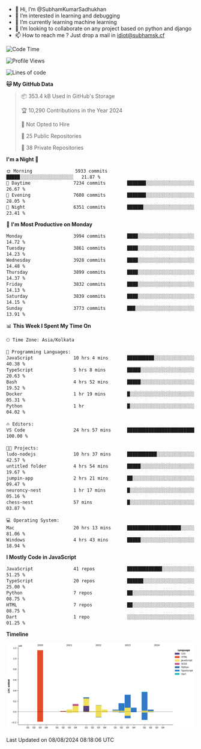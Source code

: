 - 👋 Hi, I’m @SubhamKumarSadhukhan
- 👀 I’m interested in learning and debugging
- 🌱 I’m currently learning machine learning
- 💞️ I’m looking to collaborate on any project based on python and django
- 📫 How to reach me ?
      Just drop a mail in idiot@subhamsk.cf

<!---
SubhamKumarSadhukhan/SubhamKumarSadhukhan is a ✨ special ✨ repository because its `README.md` (this file) appears on your GitHub profile.
You can click the Preview link to take a look at your changes.
--->


<!--START_SECTION:waka-->
![Code Time](http://img.shields.io/badge/Code%20Time-2%2C386%20hrs%2039%20mins-blue)

![Profile Views](http://img.shields.io/badge/Profile%20Views-1-blue)

![Lines of code](https://img.shields.io/badge/From%20Hello%20World%20I%27ve%20Written-2.8%20million%20lines%20of%20code-blue)

**🐱 My GitHub Data** 

> 📦 353.4 kB Used in GitHub's Storage 
 > 
> 🏆 10,290 Contributions in the Year 2024
 > 
> 🚫 Not Opted to Hire
 > 
> 📜 25 Public Repositories 
 > 
> 🔑 38 Private Repositories 
 > 
**I'm a Night 🦉** 

```text
🌞 Morning                5933 commits        █████░░░░░░░░░░░░░░░░░░░░   21.87 % 
🌆 Daytime                7234 commits        ███████░░░░░░░░░░░░░░░░░░   26.67 % 
🌃 Evening                7608 commits        ███████░░░░░░░░░░░░░░░░░░   28.05 % 
🌙 Night                  6351 commits        ██████░░░░░░░░░░░░░░░░░░░   23.41 % 
```
📅 **I'm Most Productive on Monday** 

```text
Monday                   3994 commits        ████░░░░░░░░░░░░░░░░░░░░░   14.72 % 
Tuesday                  3861 commits        ████░░░░░░░░░░░░░░░░░░░░░   14.23 % 
Wednesday                3928 commits        ████░░░░░░░░░░░░░░░░░░░░░   14.48 % 
Thursday                 3899 commits        ████░░░░░░░░░░░░░░░░░░░░░   14.37 % 
Friday                   3832 commits        ████░░░░░░░░░░░░░░░░░░░░░   14.13 % 
Saturday                 3839 commits        ████░░░░░░░░░░░░░░░░░░░░░   14.15 % 
Sunday                   3773 commits        ███░░░░░░░░░░░░░░░░░░░░░░   13.91 % 
```


📊 **This Week I Spent My Time On** 

```text
🕑︎ Time Zone: Asia/Kolkata

💬 Programming Languages: 
JavaScript               10 hrs 4 mins       ██████████░░░░░░░░░░░░░░░   40.38 % 
TypeScript               5 hrs 8 mins        █████░░░░░░░░░░░░░░░░░░░░   20.63 % 
Bash                     4 hrs 52 mins       █████░░░░░░░░░░░░░░░░░░░░   19.52 % 
Docker                   1 hr 19 mins        █░░░░░░░░░░░░░░░░░░░░░░░░   05.31 % 
Python                   1 hr                █░░░░░░░░░░░░░░░░░░░░░░░░   04.02 % 

🔥 Editors: 
VS Code                  24 hrs 57 mins      █████████████████████████   100.00 % 

🐱‍💻 Projects: 
ludo-nodejs              10 hrs 37 mins      ███████████░░░░░░░░░░░░░░   42.57 % 
untitled folder          4 hrs 54 mins       █████░░░░░░░░░░░░░░░░░░░░   19.67 % 
jumpin-app               2 hrs 21 mins       ██░░░░░░░░░░░░░░░░░░░░░░░   09.47 % 
neuroncy-nest            1 hr 17 mins        █░░░░░░░░░░░░░░░░░░░░░░░░   05.16 % 
chess-nest               57 mins             █░░░░░░░░░░░░░░░░░░░░░░░░   03.87 % 

💻 Operating System: 
Mac                      20 hrs 13 mins      ████████████████████░░░░░   81.06 % 
Windows                  4 hrs 43 mins       █████░░░░░░░░░░░░░░░░░░░░   18.94 % 
```

**I Mostly Code in JavaScript** 

```text
JavaScript               41 repos            █████████████░░░░░░░░░░░░   51.25 % 
TypeScript               20 repos            ██████░░░░░░░░░░░░░░░░░░░   25.00 % 
Python                   7 repos             ██░░░░░░░░░░░░░░░░░░░░░░░   08.75 % 
HTML                     7 repos             ██░░░░░░░░░░░░░░░░░░░░░░░   08.75 % 
Dart                     1 repo              ░░░░░░░░░░░░░░░░░░░░░░░░░   01.25 % 
```



**Timeline**

![Lines of Code chart](https://raw.githubusercontent.com/SubhamKumarSadhukhan/SubhamKumarSadhukhan/main/assets/bar_graph.png)


 Last Updated on 08/08/2024 08:18:06 UTC
<!--END_SECTION:waka-->
